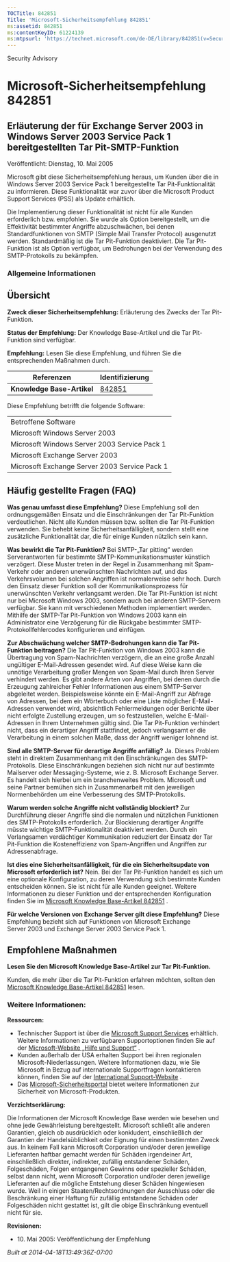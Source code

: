 ```yaml
---
TOCTitle: 842851
Title: 'Microsoft-Sicherheitsempfehlung 842851'
ms:assetid: 842851
ms:contentKeyID: 61224139
ms:mtpsurl: 'https://technet.microsoft.com/de-DE/library/842851(v=Security.10)'
---
```


Security Advisory

Microsoft-Sicherheitsempfehlung 842851
======================================

Erläuterung der für Exchange Server 2003 in Windows Server 2003 Service Pack 1 bereitgestellten Tar Pit-SMTP-Funktion
---------------------------------------------------------------------------------------------------------------------

Veröffentlicht: Dienstag, 10. Mai 2005

Microsoft gibt diese Sicherheitsempfehlung heraus, um Kunden über die in Windows Server 2003 Service Pack 1 bereitgestellte Tar Pit-Funktionalität zu informieren. Diese Funktionalität war zuvor über die Microsoft Product Support Services (PSS) als Update erhältlich.

Die Implementierung dieser Funktionalität ist nicht für alle Kunden erforderlich bzw. empfohlen. Sie wurde als Option bereitgestellt, um die Effektivität bestimmter Angriffe abzuschwächen, bei denen Standardfunktionen von SMTP (Simple Mail Transfer Protocol) ausgenutzt werden. Standardmäßig ist die Tar Pit-Funktion deaktiviert. Die Tar Pit-Funktion ist als Option verfügbar, um Bedrohungen bei der Verwendung des SMTP-Protokolls zu bekämpfen.

### Allgemeine Informationen

Übersicht
---------

**Zweck dieser Sicherheitsempfehlung:** Erläuterung des Zwecks der Tar Pit-Funktion.

**Status der Empfehlung:** Der Knowledge Base-Artikel und die Tar Pit-Funktion sind verfügbar.

**Empfehlung:** Lesen Sie diese Empfehlung, und führen Sie die entsprechenden Maßnahmen durch.

| Referenzen                 | Identifizierung                                  |
|----------------------------|--------------------------------------------------|
| **Knowledge Base-Artikel** | [842851](http://support.microsoft.com/kb/842851) |

Diese Empfehlung betrifft die folgende Software:

|                                               |
|-----------------------------------------------|
| Betroffene Software                           |
| Microsoft Windows Server 2003                 |
| Microsoft Windows Server 2003 Service Pack 1  |
| Microsoft Exchange Server 2003                |
| Microsoft Exchange Server 2003 Service Pack 1 |

Häufig gestellte Fragen (FAQ)
-----------------------------

**Was genau umfasst diese Empfehlung?**
Diese Empfehlung soll den ordnungsgemäßen Einsatz und die Einschränkungen der Tar Pit-Funktion verdeutlichen. Nicht alle Kunden müssen bzw. sollten die Tar Pit-Funktion verwenden. Sie behebt keine Sicherheitsanfälligkeit, sondern stellt eine zusätzliche Funktionalität dar, die für einige Kunden nützlich sein kann.

**Was bewirkt die Tar Pit-Funktion?**
Bei SMTP-„Tar pitting“ werden Serverantworten für bestimmte SMTP-Kommunikationsmuster künstlich verzögert. Diese Muster treten in der Regel in Zusammenhang mit Spam-Verkehr oder anderen unerwünschten Nachrichten auf, und das Verkehrsvolumen bei solchen Angriffen ist normalerweise sehr hoch. Durch den Einsatz dieser Funktion soll der Kommunikationsprozess für unerwünschten Verkehr verlangsamt werden. Die Tar Pit-Funktion ist nicht nur bei Microsoft Windows 2003, sondern auch bei anderen SMTP-Servern verfügbar. Sie kann mit verschiedenen Methoden implementiert werden. Mithilfe der SMTP-Tar Pit-Funktion von Windows 2003 kann ein Administrator eine Verzögerung für die Rückgabe bestimmter SMTP-Protokollfehlercodes konfigurieren und einfügen.

**Zur Abschwächung welcher SMTP-Bedrohungen kann die Tar Pit-Funktion beitragen?**
Die Tar Pit-Funktion von Windows 2003 kann die Übertragung von Spam-Nachrichten verzögern, die an eine große Anzahl ungültiger E-Mail-Adressen gesendet wird. Auf diese Weise kann die unnötige Verarbeitung großer Mengen von Spam-Mail durch Ihren Server verhindert werden. Es gibt andere Arten von Angriffen, bei denen durch die Erzeugung zahlreicher Fehler Informationen aus einem SMTP-Server abgeleitet werden. Beispielsweise könnte ein E-Mail-Angriff zur Abfrage von Adressen, bei dem ein Wörterbuch oder eine Liste möglicher E-Mail-Adressen verwendet wird, absichtlich Fehlermeldungen oder Berichte über nicht erfolgte Zustellung erzeugen, um so festzustellen, welche E-Mail-Adressen in Ihrem Unternehmen gültig sind. Die Tar Pit-Funktion verhindert nicht, dass ein derartiger Angriff stattfindet, jedoch verlangsamt er die Verarbeitung in einem solchen Maße, dass der Angriff weniger lohnend ist.

**Sind alle SMTP-Server für derartige Angriffe anfällig?**
Ja. Dieses Problem steht in direktem Zusammenhang mit den Einschränkungen des SMTP-Protokolls. Diese Einschränkungen beziehen sich nicht nur auf bestimmte Mailserver oder Messaging-Systeme, wie z. B. Microsoft Exchange Server. Es handelt sich hierbei um ein branchenweites Problem. Microsoft und seine Partner bemühen sich in Zusammenarbeit mit den jeweiligen Normenbehörden um eine Verbesserung des SMTP-Protokolls.

**Warum werden solche Angriffe nicht vollständig blockiert?**
Zur Durchführung dieser Angriffe sind die normalen und nützlichen Funktionen des SMTP-Protokolls erforderlich. Zur Blockierung derartiger Angriffe müsste wichtige SMTP-Funktionalität deaktiviert werden. Durch ein Verlangsamen verdächtiger Kommunikation reduziert der Einsatz der Tar Pit-Funktion die Kosteneffizienz von Spam-Angriffen und Angriffen zur Adressenabfrage.

**Ist dies eine Sicherheitsanfälligkeit, für die ein Sicherheitsupdate von Microsoft erforderlich ist?**
Nein. Bei der Tar Pit-Funktion handelt es sich um eine optionale Konfiguration, zu deren Verwendung sich bestimmte Kunden entscheiden können. Sie ist nicht für alle Kunden geeignet. Weitere Informationen zu dieser Funktion und der entsprechenden Konfiguration finden Sie im [Microsoft Knowledge Base-Artikel 842851](http://support.microsoft.com/kb/842851) .

**Für welche Versionen von Exchange Server gilt diese Empfehlung?**
Diese Empfehlung bezieht sich auf Funktionen von Microsoft Exchange Server 2003 und Exchange Server 2003 Service Pack 1.

Empfohlene Maßnahmen
--------------------

**Lesen Sie den Microsoft Knowledge Base-Artikel zur Tar Pit-Funktion.**

Kunden, die mehr über die Tar Pit-Funktion erfahren möchten, sollten den [Microsoft Knowledge Base-Artikel 842851](http://support.microsoft.com/kb/842851) lesen.

### Weitere Informationen:

**Ressourcen:**

-   Technischer Support ist über die [Microsoft Support Services](http://go.microsoft.com/fwlink/?linkid=21131) erhältlich. Weitere Informationen zu verfügbaren Supportoptionen finden Sie auf der [Microsoft-Website „Hilfe und Support“](http://support.microsoft.com) .
-   Kunden außerhalb der USA erhalten Support bei ihren regionalen Microsoft-Niederlassungen. Weitere Informationen dazu, wie Sie Microsoft in Bezug auf internationale Supportfragen kontaktieren können, finden Sie auf der [International Support-Website](http://go.microsoft.com/fwlink/?linkid=21155) .
-   Das [Microsoft-Sicherheitsportal](http://www.microsoft.com/germany/sicherheit/default.mspx) bietet weitere Informationen zur Sicherheit von Microsoft-Produkten.

**Verzichtserklärung:**

Die Informationen der Microsoft Knowledge Base werden wie besehen und ohne jede Gewährleistung bereitgestellt. Microsoft schließt alle anderen Garantien, gleich ob ausdrücklich oder konkludent, einschließlich der Garantien der Handelsüblichkeit oder Eignung für einen bestimmten Zweck aus. In keinem Fall kann Microsoft Corporation und/oder deren jeweilige Lieferanten haftbar gemacht werden für Schäden irgendeiner Art, einschließlich direkter, indirekter, zufällig entstandener Schäden, Folgeschäden, Folgen entgangenen Gewinns oder spezieller Schäden, selbst dann nicht, wenn Microsoft Corporation und/oder deren jeweilige Lieferanten auf die mögliche Entstehung dieser Schäden hingewiesen wurde. Weil in einigen Staaten/Rechtsordnungen der Ausschluss oder die Beschränkung einer Haftung für zufällig entstandene Schäden oder Folgeschäden nicht gestattet ist, gilt die obige Einschränkung eventuell nicht für sie.

**Revisionen:**

-   10. Mai 2005: Veröffentlichung der Empfehlung

*Built at 2014-04-18T13:49:36Z-07:00*
